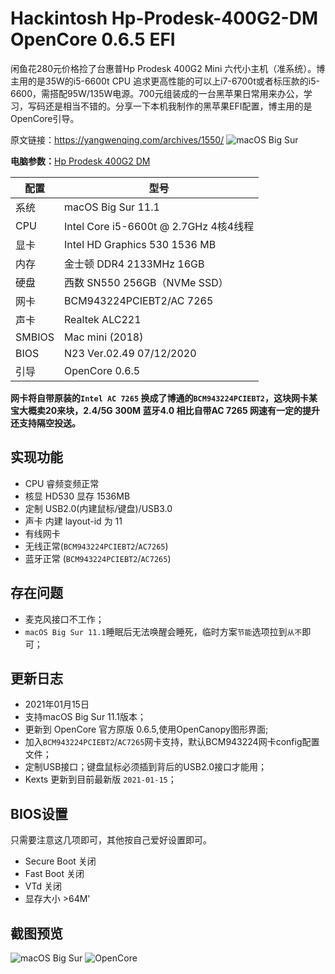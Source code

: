 # Hackintosh Hp-Prodesk-400G2-DM OpenCore 0.6.5 EFI
闲鱼花280元价格捡了台惠普Hp Prodesk 400G2 Mini 六代小主机（准系统）。博主用的是35W的i5-6600t CPU 追求更高性能的可以上i7-6700t或者标压款的i5-6600，需搭配95W/135W电源。700元组装成的一台黑苹果日常用来办公，学习，写码还是相当不错的。分享一下本机我制作的黑苹果EFI配置，博主用的是OpenCore引导。

原文链接：https://yangwenqing.com/archives/1550/
![macOS Big Sur][1]


**电脑参数：**[Hp Prodesk 400G2  DM][2]

|配置|型号|
|----|----|
|系统|macOS Big Sur 11.1|
|CPU|Intel Core i5-6600t @ 2.7GHz 4核4线程|
|显卡|Intel HD Graphics 530 1536 MB|
|内存|金士顿 DDR4 2133MHz 16GB|
|硬盘|西数 SN550 256GB（NVMe SSD）|
|网卡|BCM943224PCIEBT2/AC 7265|
|声卡|Realtek ALC221|
|SMBIOS|Mac mini (2018)| 
|BIOS|N23 Ver.02.49 07/12/2020| 
|引导|OpenCore 0.6.5| 

**网卡将自带原装的`Intel AC 7265` 换成了博通的`BCM943224PCIEBT2`，这块网卡某宝大概卖20来块，2.4/5G 300M 蓝牙4.0 相比自带AC 7265 网速有一定的提升还支持隔空投送。**

## 实现功能
- CPU 睿频变频正常
- 核显 HD530 显存 1536MB
- 定制 USB2.0(内建鼠标/键盘)/USB3.0
- 声卡 内建 layout-id 为 11
- 有线网卡
- 无线正常(`BCM943224PCIEBT2`/`AC7265`)
- 蓝牙正常 (`BCM943224PCIEBT2`/`AC7265`)

## 存在问题
- 麦克风接口不工作；
- `macOS Big Sur 11.1`睡眠后无法唤醒会睡死，临时方案`节能`选项拉到`从不`即可；

## 更新日志

- 2021年01月15日
- 支持macOS Big Sur 11.1版本；
- 更新到 OpenCore 官方原版 0.6.5,使用OpenCanopy图形界面;
- 加入`BCM943224PCIEBT2`/`AC7265`网卡支持，默认BCM943224网卡config配置文件；
- 定制USB接口；键盘鼠标必须插到背后的USB2.0接口才能用；
- Kexts 更新到目前最新版 `2021-01-15`；

## BIOS设置
只需要注意这几项即可，其他按自己爱好设置即可。
- Secure Boot 关闭
- Fast Boot 关闭
- VTd 关闭
- 显存大小 >64M'

## 截图预览
![macOS Big Sur][3]
![OpenCore][4]

 [1]: https://i.loli.net/2021/01/15/Z9yUQOxhW1EClpM.png
 [2]: https://support.hp.com/ie-en/document/c04843458
 [3]: https://i.loli.net/2021/01/15/jIrfAZgkSL97GeO.png
 [4]: https://i.loli.net/2021/01/15/z1iVQSgwUGPZkKv.png
